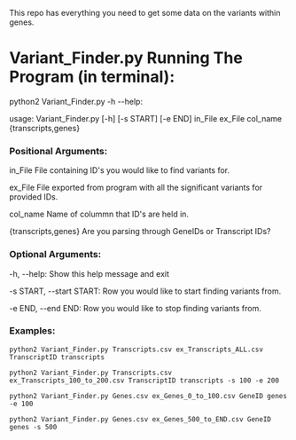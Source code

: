 This repo has everything you need to get some data on the variants within genes.

# Variant_Finder.py Running The Program (in terminal):

python2 Variant_Finder.py -h --help:


usage: Variant_Finder.py [-h] [-s START] [-e END]
                         in_File ex_File col_name {transcripts,genes}


### Positional Arguments:


  in_File               File containing ID's you would like to find variants for.
                                               
  ex_File               File exported from program with all the significant variants for provided IDs.
                                           
  col_name              Name of colummn that ID's are held in.
  
  {transcripts,genes}   Are you parsing through GeneIDs or Transcript IDs?

### Optional Arguments:

  -h, --help:                 Show this help message and exit
  
  -s START, --start START:    Row you would like to start finding variants from.
  
  -e END, --end END:          Row you would like to stop finding variants from.

### Examples:

  ```
  python2 Variant_Finder.py Transcripts.csv ex_Transcripts_ALL.csv TranscriptID transcripts
  ```
  
  ```
  python2 Variant_Finder.py Transcripts.csv ex_Transcripts_100_to_200.csv TranscriptID transcripts -s 100 -e 200
  ```
  
  ```
  python2 Variant_Finder.py Genes.csv ex_Genes_0_to_100.csv GeneID genes -e 100
  ```
  
  ```
  python2 Variant_Finder.py Genes.csv ex_Genes_500_to_END.csv GeneID genes -s 500
  ```
